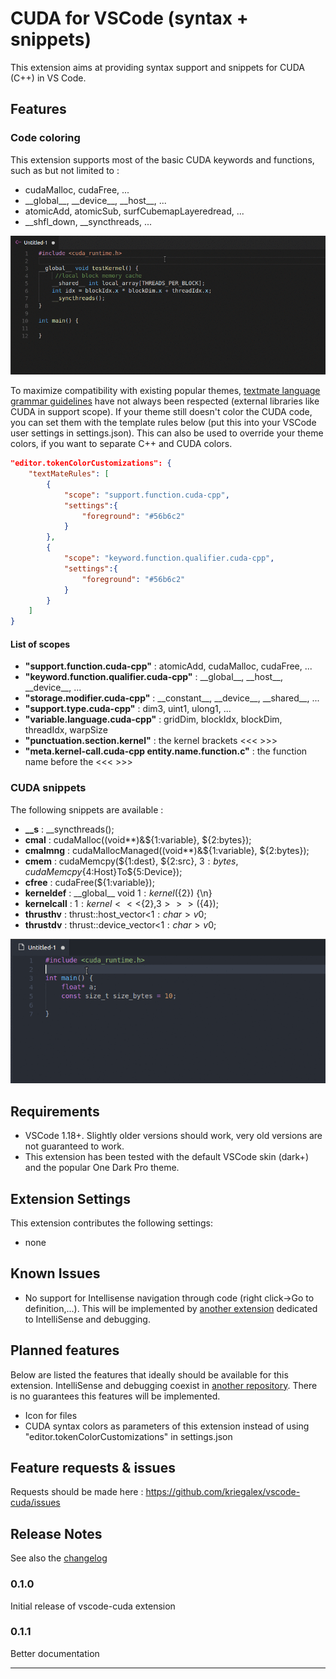 # CUDA for VSCode (syntax + snippets)

This extension aims at providing syntax support and snippets for CUDA (C++) in VS Code.

## Features

### Code coloring

This extension supports most of the basic CUDA keywords and functions, such as but not limited to :

- cudaMalloc, cudaFree, ...
- \_\_global\_\_, \_\_device\_\_, \_\_host\_\_, ...
- atomicAdd, atomicSub, surfCubemapLayeredread, ...
- \_\_shfl_down, \_\_syncthreads, ...

![code-coloring](images/code-coloring.gif)

To maximize compatibility with existing popular themes, [textmate language grammar guidelines](https://manual.macromates.com/en/language_grammars#naming_conventions) have not always been respected (external libraries like CUDA in support scope). If your theme still doesn't color the CUDA code, you can set them with the template rules below (put this into your VSCode user settings in settings.json). This can also be used to override your theme colors, if you want to separate C++ and CUDA colors.

```json
"editor.tokenColorCustomizations": {
    "textMateRules": [
        {
            "scope": "support.function.cuda-cpp",
            "settings":{
                "foreground": "#56b6c2"
            }
        },
        {
            "scope": "keyword.function.qualifier.cuda-cpp",
            "settings":{
                "foreground": "#56b6c2"
            }
        }
    ]
}
```

#### List of scopes

- **"support.function.cuda-cpp"** :             atomicAdd, cudaMalloc, cudaFree, ...
- **"keyword.function.qualifier.cuda-cpp"** : \_\_global\_\_, \_\_host\_\_, \_\_device\_\_, ...
- **"storage.modifier.cuda-cpp"** : \_\_constant\_\_, \_\_device\_\_, \_\_shared\_\_, ...
- **"support.type.cuda-cpp"** : dim3, uint1, ulong1, ...
- **"variable.language.cuda-cpp"** : gridDim, blockIdx, blockDim, threadIdx, warpSize
- **"punctuation.section.kernel"** : the kernel brackets <<< >>>
- **"meta.kernel-call.cuda-cpp entity.name.function.c"** : the function name before the <<< >>>

### CUDA snippets

The following snippets are available :

- **\_\_s** : __syncthreads();
- **cmal** : cudaMalloc((void**)&${1:variable}, ${2:bytes});
- **cmalmng** : cudaMallocManaged((void**)&${1:variable}, ${2:bytes});	
- **cmem** : cudaMemcpy(${1:dest}, ${2:src}, ${3:bytes}, cudaMemcpy${4:Host}To${5:Device});
- **cfree** : cudaFree(${1:variable});
- **kerneldef** : \_\_global\_\_ void ${1:kernel}(${2}) {\n}
- **kernelcall** : ${1:kernel}<<<${2},${3}>>>(${4});
- **thrusthv** : thrust::host_vector<${1:char}> v$0;
- **thrustdv** : thrust::device_vector<${1:char}> v$0;

![snippets](images/snippets.gif)

## Requirements

- VSCode 1.18+. Slightly older versions should work, very old versions are not guaranteed to work.
- This extension has been tested with the default VSCode skin (dark+) and the popular One Dark Pro theme. 

## Extension Settings

This extension contributes the following settings:

* none
<!-- * `vscuda.enable`: enable/disable this extension -->

## Known Issues

- No support for Intellisense navigation through code (right click->Go to definition,...). This will be implemented by [another extension](https://github.com/kriegalex/vscode-cudatools) dedicated to IntelliSense and debugging.

## Planned features

Below are listed the features that ideally should be available for this extension. IntelliSense and debugging coexist in [another repository](https://github.com/kriegalex/vscode-cudatools). There is no guarantees this features will be implemented.

- Icon for files
- CUDA syntax colors as parameters of this extension instead of using "editor.tokenColorCustomizations" in settings.json

## Feature requests & issues

Requests should be made here : https://github.com/kriegalex/vscode-cuda/issues 

## Release Notes

See also the [changelog](CHANGELOG.md)

### 0.1.0

Initial release of vscode-cuda extension

### 0.1.1

Better documentation

-----------------------------------------------------------------------------------------------------------
